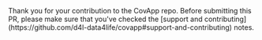 <!-->

Thank you for your contribution to the CovApp repo.

Before submitting this PR, please make sure that you've checked the [support and contributing](https://github.com/d4l-data4life/covapp#support-and-contributing) notes.
</!-->
